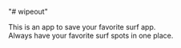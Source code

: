 "# wipeout" 

This is an app to save your favorite surf app.  
Always have your favorite surf spots in one place. 

